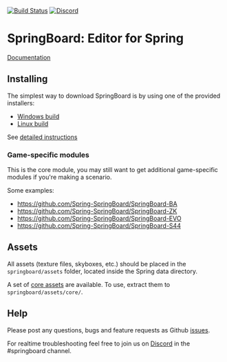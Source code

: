 [![Build Status](https://travis-ci.org/Spring-SpringBoard/SpringBoard-Core.svg?branch=master)](https://travis-ci.org/Spring-SpringBoard/SpringBoard-Core)
[![Discord](https://img.shields.io/discord/223585969956323328.svg)](https://discord.gg/c8hmDnr)

# SpringBoard: Editor for Spring

[Documentation](http://springboard-core.readthedocs.io/en/latest/)

## Installing

The simplest way to download SpringBoard is by using one of the provided installers:
- [Windows build](http://content.spring-launcher.com/Spring-SpringBoard/SpringBoard-Core/SpringBoard.exe)
- [Linux build ](http://content.spring-launcher.com/Spring-SpringBoard/SpringBoard-Core/SpringBoard.AppImage)

See [detailed instructions](http://springboard-core.readthedocs.io/en/latest/installing.html)

### Game-specific modules
This is the core module, you may still want to get additional game-specific modules if you're making a scenario.

Some examples:
- https://github.com/Spring-SpringBoard/SpringBoard-BA
- https://github.com/Spring-SpringBoard/SpringBoard-ZK
- https://github.com/Spring-SpringBoard/SpringBoard-EVO
- https://github.com/Spring-SpringBoard/SpringBoard-S44

## Assets

All assets (texture files, skyboxes, etc.) should be placed in the `springboard/assets` folder, located inside the Spring data directory.

A set of [core assets](https://drive.google.com/file/d/0B9FQjbVMFgL2LTM2Z1VVaGRZRDQ/view?usp=sharing) are available. To use, extract them to `springboard/assets/core/`.

## Help

Please post any questions, bugs and feature requests as Github [issues](https://github.com/Spring-SpringBoard/SpringBoard-Core/issues/new).

For realtime troubleshooting feel free to join us on [Discord](https://discordapp.com/invite/c8hmDnr) in the #springboard channel.
